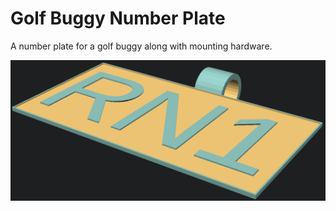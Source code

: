 # Golf Buggy Number Plate

A number plate for a golf buggy along with mounting hardware.

![](./numberplate.png)
